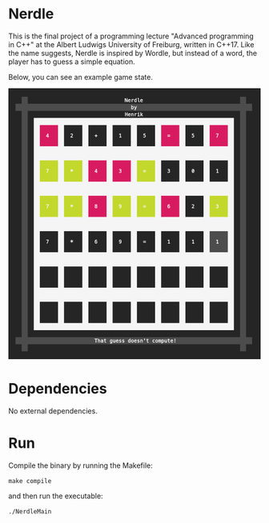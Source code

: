 # Nerdle

This is the final project of a programming lecture "Advanced programming in C++" at the Albert Ludwigs University of Freiburg, written in C++17.
Like the name suggests, Nerdle is inspired by Wordle, but instead of a word, the player has to guess a simple equation.

Below, you can see an example game state.

![image](.example.png)

# Dependencies

No external dependencies.

# Run

Compile the binary by running the Makefile:

    make compile

and then run the executable:

    ./NerdleMain
